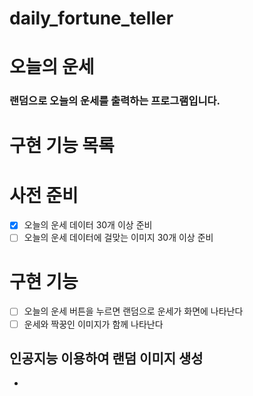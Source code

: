 # daily_fortune_teller
# 오늘의 운세 

### 랜덤으로 오늘의 운세를 출력하는 프로그램입니다. 

# 구현 기능 목록

# 사전 준비

- [x] 오늘의 운세 데이터 30개 이상 준비
- [ ] 오늘의 운세 데이터에 걸맞는 이미지 30개 이상 준비

# 구현 기능

- [ ] 오늘의 운세 버튼을 누르면 랜덤으로 운세가 화면에 나타난다
- [ ] 운세와 짝꿍인 이미지가 함께 나타난다

## 인공지능 이용하여 랜덤 이미지 생성
- 